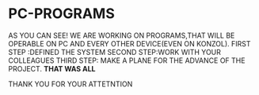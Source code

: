 # PC-PROGRAMS
AS YOU CAN SEE!
WE ARE WORKING ON PROGRAMS,THAT WILL BE OPERABLE ON PC AND EVERY OTHER DEVICE(EVEN ON KONZOL).
FIRST STEP :DEFINED THE SYSTEM
SECOND STEP:WORK WITH YOUR COLLEAGUES
THIRD STEP: MAKE A PLANE FOR THE ADVANCE OF THE PROJECT.
**THAT WAS ALL**


THANK YOU FOR YOUR ATTETNTION
